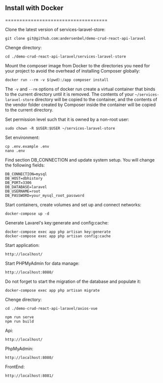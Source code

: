 ## Install with Docker
====================================

Clone the latest version of services-laravel-store:

    git clone git@github.com:andersenbel/demo-crud-react-api-laravel

Chenge directory:

    cd ./demo-crud-react-api-laravel/services-laravel-store

Mount the composer image from Docker to the directories you need for your project to avoid the overhead of installing Composer globally:

    docker run --rm -v $(pwd):/app composer install

The `-v` and `--rm` options of docker run create a virtual container that binds to the current directory until it is removed. The contents of your `~/services-laravel-store` directory will be copied to the container, and the contents of the vendor folder created by Composer inside the container will be copied to the current directory.


Set permission level such that it is owned by a non-root user:

    sudo chown -R $USER:$USER ~/services-laravel-store

Set environment:

    cp .env.example .env
    nano .env

Find section  DB_CONNECTION and update system setup. You will change the following fields:

    DB_CONNECTION=mysql
    DB_HOST=dbhistory 
    DB_PORT=3306
    DB_DATABASE=laravel
    DB_USERNAME=root
    DB_PASSWORD=your_mysql_root_password

Start containers, create volumes and set up and connect networks:

    docker-compose up -d

Generate Lavarel's key:generate and config:cache:

    docker-compose exec app php artisan key:generate
    docker-compose exec app php artisan config:cache


Start application:

    http://localhost/

Start PHPMyAdmin for data manage:

    http://localhost:8080/

Do not forget to start the migration of the database and populate it:

    docker-compose exec app php artisan migrate


Chenge directory:

    cd ./demo-crud-react-api-laravel/axios-vue

    npm run serve
    npm run build 


Api:

    http://localhost/

PhpMyAdmin:

    http://localhost:8080/

FrontEnd:

    http://localhost:8081/